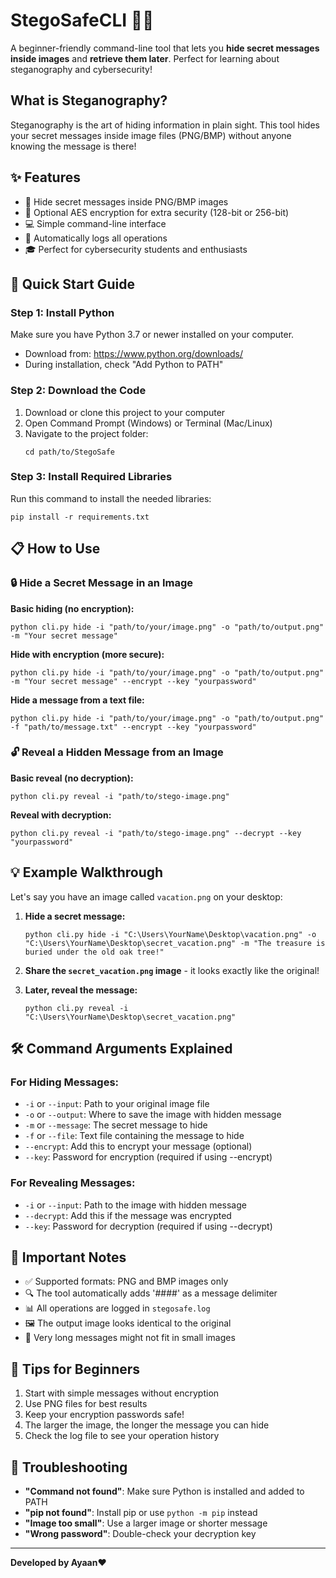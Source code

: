 # StegoSafeCLI 🕵️‍♂️

A beginner-friendly command-line tool that lets you **hide secret messages inside images** and **retrieve them later**. Perfect for learning about steganography and cybersecurity!

## What is Steganography?
Steganography is the art of hiding information in plain sight. This tool hides your secret messages inside image files (PNG/BMP) without anyone knowing the message is there!

## ✨ Features
- 📸 Hide secret messages inside PNG/BMP images
- 🔐 Optional AES encryption for extra security (128-bit or 256-bit)
- 💻 Simple command-line interface
- 📝 Automatically logs all operations
- 🎓 Perfect for cybersecurity students and enthusiasts

## 🚀 Quick Start Guide

### Step 1: Install Python
Make sure you have Python 3.7 or newer installed on your computer.
- Download from: https://www.python.org/downloads/
- During installation, check "Add Python to PATH"

### Step 2: Download the Code
1. Download or clone this project to your computer
2. Open Command Prompt (Windows) or Terminal (Mac/Linux)
3. Navigate to the project folder:
   ```
   cd path/to/StegoSafe
   ```

### Step 3: Install Required Libraries
Run this command to install the needed libraries:
```
pip install -r requirements.txt
```

## 📋 How to Use

### 🔒 Hide a Secret Message in an Image

**Basic hiding (no encryption):**
```
python cli.py hide -i "path/to/your/image.png" -o "path/to/output.png" -m "Your secret message"
```

**Hide with encryption (more secure):**
```
python cli.py hide -i "path/to/your/image.png" -o "path/to/output.png" -m "Your secret message" --encrypt --key "yourpassword"
```

**Hide a message from a text file:**
```
python cli.py hide -i "path/to/your/image.png" -o "path/to/output.png" -f "path/to/message.txt" --encrypt --key "yourpassword"
```

### 🔓 Reveal a Hidden Message from an Image

**Basic reveal (no decryption):**
```
python cli.py reveal -i "path/to/stego-image.png"
```

**Reveal with decryption:**
```
python cli.py reveal -i "path/to/stego-image.png" --decrypt --key "yourpassword"
```

## 💡 Example Walkthrough

Let's say you have an image called `vacation.png` on your desktop:

1. **Hide a secret message:**
   ```
   python cli.py hide -i "C:\Users\YourName\Desktop\vacation.png" -o "C:\Users\YourName\Desktop\secret_vacation.png" -m "The treasure is buried under the old oak tree!"
   ```

2. **Share the `secret_vacation.png` image** - it looks exactly like the original!

3. **Later, reveal the message:**
   ```
   python cli.py reveal -i "C:\Users\YourName\Desktop\secret_vacation.png"
   ```

## 🛠️ Command Arguments Explained

### For Hiding Messages:
- `-i` or `--input`: Path to your original image file
- `-o` or `--output`: Where to save the image with hidden message
- `-m` or `--message`: The secret message to hide
- `-f` or `--file`: Text file containing the message to hide
- `--encrypt`: Add this to encrypt your message (optional)
- `--key`: Password for encryption (required if using --encrypt)

### For Revealing Messages:
- `-i` or `--input`: Path to the image with hidden message
- `--decrypt`: Add this if the message was encrypted
- `--key`: Password for decryption (required if using --decrypt)

## 📝 Important Notes
- ✅ Supported formats: PNG and BMP images only
- 🔍 The tool automatically adds '####' as a message delimiter
- 📊 All operations are logged in `stegosafe.log`
- 🖼️ The output image looks identical to the original
- 📏 Very long messages might not fit in small images

## 🎯 Tips for Beginners
1. Start with simple messages without encryption
2. Use PNG files for best results
3. Keep your encryption passwords safe!
4. The larger the image, the longer the message you can hide
5. Check the log file to see your operation history

## 🔧 Troubleshooting
- **"Command not found"**: Make sure Python is installed and added to PATH
- **"pip not found"**: Install pip or use `python -m pip` instead
- **"Image too small"**: Use a larger image or shorter message
- **"Wrong password"**: Double-check your decryption key

---
**Developed by Ayaan❤️**
